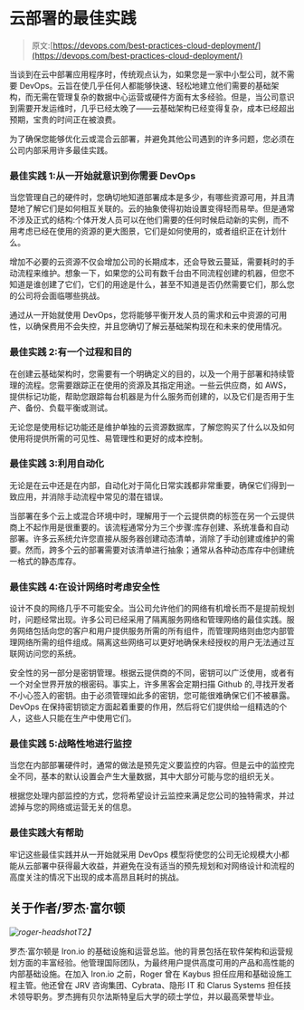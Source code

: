 # 云部署的最佳实践

> 原文:[https://devops.com/best-practices-cloud-deployment/](https://devops.com/best-practices-cloud-deployment/)

当谈到在云中部署应用程序时，传统观点认为，如果您是一家中小型公司，就不需要 DevOps。云旨在使几乎任何人都能够快速、轻松地建立他们需要的基础架构，而无需在管理复杂的数据中心运营或硬件方面有太多经验。但是，当公司意识到需要开发运维时，几乎已经太晚了——云基础架构已经变得复杂，成本已经超出预期，宝贵的时间正在被浪费。

为了确保您能够优化云或混合云部署，并避免其他公司遇到的许多问题，您必须在公司内部采用许多最佳实践。

### 最佳实践 1:从一开始就意识到你需要 DevOps

当您管理自己的硬件时，您确切地知道部署成本是多少，有哪些资源可用，并且清楚地了解它们是如何相互关联的。云的抽象使得初始设置变得轻而易举。但是通常不涉及正式的结构:个体开发人员可以在他们需要的任何时候启动新的实例，而不用考虑已经在使用的资源的更大图景，它们是如何使用的，或者组织正在计划什么。

增加不必要的云资源不仅会增加公司的长期成本，还会导致云蔓延，需要耗时的手动流程来维护。想象一下，如果您的公司有数千台由不同流程创建的机器，但您不知道是谁创建了它们，它们的用途是什么，甚至不知道是否仍然需要它们，那么您的公司将会面临哪些挑战。

通过从一开始就使用 DevOps，您将能够平衡开发人员的需求和云中资源的可用性，以确保费用不会失控，并且您确切了解云基础架构现在和未来的使用情况。

### 最佳实践 2:有一个过程和目的

在创建云基础架构时，您需要有一个明确定义的目的，以及一个用于部署和持续管理的流程。您需要跟踪正在使用的资源及其指定用途。一些云供应商，如 AWS，提供标记功能，帮助您跟踪每台机器是为什么服务而创建的，以及它们是否用于生产、备份、负载平衡或测试。

无论您是使用标记功能还是维护单独的云资源数据库，了解您购买了什么以及如何使用将提供所需的可见性、易管理性和更好的成本控制。

### 最佳实践 3:利用自动化

无论是在云中还是在内部，自动化对于简化日常实践都非常重要，确保它们得到一致应用，并消除手动流程中常见的潜在错误。

当部署在多个云上或混合环境中时，理解用于一个云提供商的标签在另一个云提供商上不起作用是很重要的。该流程通常分为三个步骤:库存创建、系统准备和自动部署。许多云系统允许您直接从服务器创建动态清单，消除了手动创建或维护的需要。然而，跨多个云的部署需要对该清单进行抽象；通常从各种动态库存中创建统一格式的静态库存。

### 最佳实践 4:在设计网络时考虑安全性

设计不良的网络几乎不可能安全。当公司允许他们的网络有机增长而不是提前规划时，问题经常出现。许多公司已经采用了隔离服务网络和管理网络的最佳实践。服务网络包括向您的客户和用户提供服务所需的所有组件，而管理网络则由您内部管理网络所需的组件组成。隔离这些网络可以更好地确保未经授权的用户无法通过互联网访问您的系统。

安全性的另一部分是密钥管理。根据云提供商的不同，密钥可以广泛使用，或者有一个对全世界开放的根密码。事实上，许多黑客会定期扫描 Github 的,寻找开发者不小心签入的密钥。由于必须管理如此多的密钥，您可能很难确保它们不被暴露。DevOps 在保持密钥锁定方面起着重要的作用，然后将它们提供给一组精选的个人，这些人只能在生产中使用它们。

### 最佳实践 5:战略性地进行监控

当您在内部部署硬件时，通常的做法是预先定义要监控的内容。但是云中的监控完全不同，基本的默认设置会产生大量数据，其中大部分可能与您的组织无关。

根据您处理内部监控的方式，您将希望设计云监控来满足您公司的独特需求，并过滤掉与您的网络或运营无关的信息。

### 最佳实践大有帮助

牢记这些最佳实践并从一开始就采用 DevOps 模型将使您的公司无论规模大小都能从云部署中获得最大收益，并避免在没有适当的预先规划和对网络设计和流程的高度关注的情况下出现的成本高昂且耗时的挑战。

## 关于作者/罗杰·富尔顿

*![roger-headshot](../Images/f8796e61921f2d7c56f2ef8605e30461.png)T2】*

罗杰·富尔顿是 Iron.io 的基础设施和运营总监。他的背景包括在软件架构和运营规划方面的丰富经验。他管理国际团队，为最终用户提供高度可用的产品和高性能的内部基础设施。在加入 Iron.io 之前，Roger 曾在 Kaybus 担任应用和基础设施工程主管。他还曾在 JRV 咨询集团、Cybrata、隐形 IT 和 Clarus Systems 担任技术领导职务。罗杰拥有贝尔法斯特皇后大学的硕士学位，并以最高荣誉毕业。